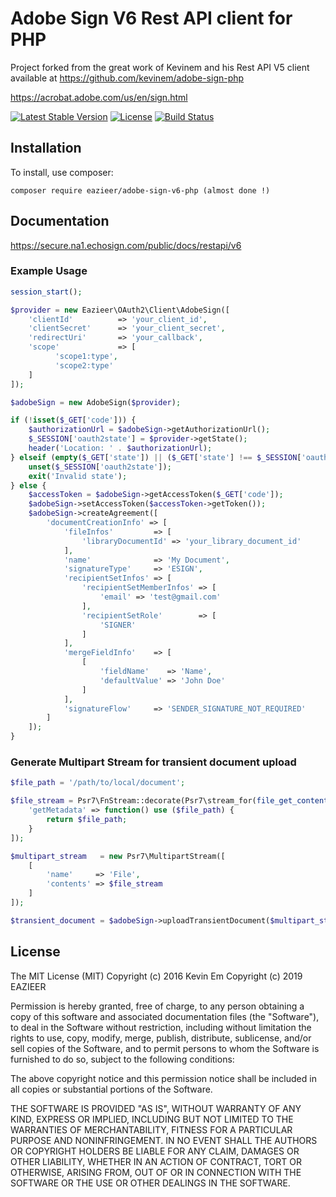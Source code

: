 # Adobe Sign V6 Rest API client for PHP

Project forked from the great work of Kevinem and his Rest API V5 client available at https://github.com/kevinem/adobe-sign-php

https://acrobat.adobe.com/us/en/sign.html

[![Latest Stable Version](https://poser.pugx.org/eazieer/adobe-sign-php/v/stable?format=flat-square)](https://packagist.org/packages/eazieer/adobe-sign-php)
[![License](https://poser.pugx.org/eazieer/adobe-sign-php/license?format=flat-square)](https://packagist.org/packages/eazieer/adobe-sign-php)
[![Build Status](https://travis-ci.org/eazieer/adobe-sign-php.svg?branch=master)](https://travis-ci.org/eazieer/adobe-sign-php)

## Installation

To install, use composer:

```
composer require eazieer/adobe-sign-v6-php (almost done !)
```

## Documentation

https://secure.na1.echosign.com/public/docs/restapi/v6

### Example Usage

```php
session_start();

$provider = new Eazieer\OAuth2\Client\AdobeSign([
    'clientId'          => 'your_client_id',
    'clientSecret'      => 'your_client_secret',
    'redirectUri'       => 'your_callback',
    'scope'             => [
          'scope1:type',
          'scope2:type'
    ]
]);

$adobeSign = new AdobeSign($provider);

if (!isset($_GET['code'])) {
    $authorizationUrl = $adobeSign->getAuthorizationUrl();
    $_SESSION['oauth2state'] = $provider->getState();
    header('Location: ' . $authorizationUrl);
} elseif (empty($_GET['state']) || ($_GET['state'] !== $_SESSION['oauth2state'])) {
    unset($_SESSION['oauth2state']);
    exit('Invalid state');
} else {
    $accessToken = $adobeSign->getAccessToken($_GET['code']);
    $adobeSign->setAccessToken($accessToken->getToken());
    $adobeSign->createAgreement([
        'documentCreationInfo' => [
            'fileInfos'         => [
                'libraryDocumentId' => 'your_library_document_id'
            ],
            'name'              => 'My Document',
            'signatureType'     => 'ESIGN',
            'recipientSetInfos' => [
                'recipientSetMemberInfos' => [
                    'email' => 'test@gmail.com'
                ],
                'recipientSetRole'        => [
                    'SIGNER'
                ]
            ],
            'mergeFieldInfo'    => [
                [
                    'fieldName'    => 'Name',
                    'defaultValue' => 'John Doe'
                ]
            ],
            'signatureFlow'     => 'SENDER_SIGNATURE_NOT_REQUIRED'
        ]
    ]);
}
```

### Generate Multipart Stream for transient document upload

```php
$file_path = '/path/to/local/document';

$file_stream = Psr7\FnStream::decorate(Psr7\stream_for(file_get_contents($file_path)), [
    'getMetadata' => function() use ($file_path) {
        return $file_path;
    }
]);

$multipart_stream   = new Psr7\MultipartStream([
    [
        'name'     => 'File',
        'contents' => $file_stream
    ]
]);

$transient_document = $adobeSign->uploadTransientDocument($multipart_stream);
```
## License

The MIT License (MIT)
Copyright (c) 2016 Kevin Em
Copyright (c) 2019 EAZIEER

Permission is hereby granted, free of charge, to any person obtaining a copy of this software and associated
documentation files (the "Software"), to deal in the Software without restriction, including without limitation
the rights to use, copy, modify, merge, publish, distribute, sublicense, and/or sell copies of the Software,
and to permit persons to whom the Software is furnished to do so, subject to the following conditions:

The above copyright notice and this permission notice shall be included in all copies or substantial portions of
the Software.

THE SOFTWARE IS PROVIDED "AS IS", WITHOUT WARRANTY OF ANY KIND, EXPRESS OR IMPLIED, INCLUDING BUT NOT LIMITED
TO THE WARRANTIES OF MERCHANTABILITY, FITNESS FOR A PARTICULAR PURPOSE AND NONINFRINGEMENT. IN NO EVENT SHALL
THE AUTHORS OR COPYRIGHT HOLDERS BE LIABLE FOR ANY CLAIM, DAMAGES OR OTHER LIABILITY, WHETHER IN AN ACTION OF
CONTRACT, TORT OR OTHERWISE, ARISING FROM, OUT OF OR IN CONNECTION WITH THE SOFTWARE OR THE USE OR OTHER DEALINGS
IN THE SOFTWARE.
